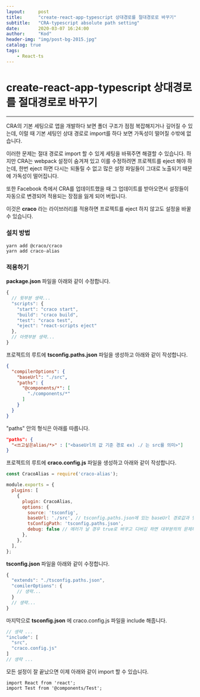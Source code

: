 ```yaml
---
layout:     post
title:      "create-react-app-typescript 상대경로를 절대경로로 바꾸기"
subtitle:   "CRA-typescript absolute path setting"
date:       2020-03-07 16:24:00
author:     "Kod"
header-img: "img/post-bg-2015.jpg"
catalog: true
tags:
    - React-ts
---
```

# create-react-app-typescript 상대경로를 절대경로로 바꾸기

---

CRA의 기본 세팅으로 앱을 개발하다 보면 폴더 구조가 점점 복잡해지거나 깊어질 수 있는데, 이럴 때 기본 세팅인 상대 경로로 import를 하다 보면 가독성이 떨어질 수밖에 없습니다.

이러한 문제는 절대 경로로 import 할 수 있게 세팅을 바꿔주면 해결할 수 있습니다. 하지만 CRA는 webpack 설정이 숨겨져 있고 이를 수정하려면 프로젝트를 eject 해야 하는데, 한번 eject 하면 다시는 되돌릴 수 없고 많은 설정 파일들이 그대로 노출되기 때문에 가독성이 떨어집니다. 

또한 Facebook 측에서 CRA를 업데이트했을 때 그 업데이트를 받아오면서 설정들이 자동으로 변경되어 적용되는 장점을 잃게 되어 버립니다.

이것은 **craco** 라는 라이브러리를 적용하면 프로젝트를 eject 하지 않고도 설정을 바꿀 수 있습니다.

### 설치 방법

```shell
yarn add @craco/craco
yarn add craco-alias
```

### 적용하기

**package.json** 파일을 아래와 같이 수정합니다.

```js
{
  // 윗부분 생략...
  "scripts": {
    "start": "craco start",
    "build": "craco build",
    "test": "craco test",
    "eject": "react-scripts eject"
  },
  // 아랫부분 생략...
}
```

프로젝트의 루트에 **tsconfig.paths.json** 파일을 생성하고 아래와 같이 작성합니다.

```json
{
  "compilerOptions": {
    "baseUrl": "./src",
    "paths": {
      "@components/*": [
        "./components/*"
      ]
    }
  }
}
```
"paths" 안의 형식은 아래를 따릅니다.

```json
"paths": {
  "<쓰고싶은alias/*>" : ["<baseUrl의 값 기준 경로 ex) ./ 는 src를 의미>"]
}
```

프로젝트의 루트에 **craco.config.js** 파일을 생성하고 아래와 같이 작성합니다.

```js
const CracoAlias = require('craco-alias');

module.exports = {
  plugins: [
    {
      plugin: CracoAlias,
      options: {
        source: 'tsconfig',
        baseUrl: './src', // tsconfig.paths.json에 있는 baseUrl 경로값과 맞춰줍니다.
        tsConfigPath: 'tsconfig.paths.json',
        debug: false // 에러가 날 경우 true로 바꾸고 디버깅 하면 대부분의의 문제해결!
      },
    },
  ],
};
```

**tsconfig.json** 파일을 아래와 같이 수정합니다.

```js
{
  "extends": "./tsconfig.paths.json",
  "comilerOptions": {
    // 생략...
  }
  // 생략...
}
```

마지막으로 **tsconfig.json** 에 craco.config.js 파일을 include 해줍니다.
```js
// 생략 ...
"include": [
  "src",
  "craco.config.js"
]
// 생략 ...
```

모든 설정이 잘 끝났으면 이제 아래와 같이 import 할 수 있습니다.

```react
import React from 'react';
import Test from '@components/Test';
```

